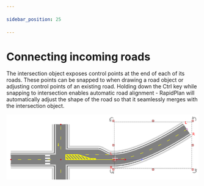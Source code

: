 ```yaml
---

sidebar_position: 25

---
```

# Connecting incoming roads

The intersection object exposes control points at the end of each of its roads. These points can be snapped to when drawing a road object or adjusting control points of an existing road. Holding down the Ctrl key while snapping to intersection enables automatic road alignment - RapidPlan will automatically adjust the shape of the road so that it seamlessly merges with the intersection object.

 ![Connecting_roads](./assets/Connecting_roads.png)
